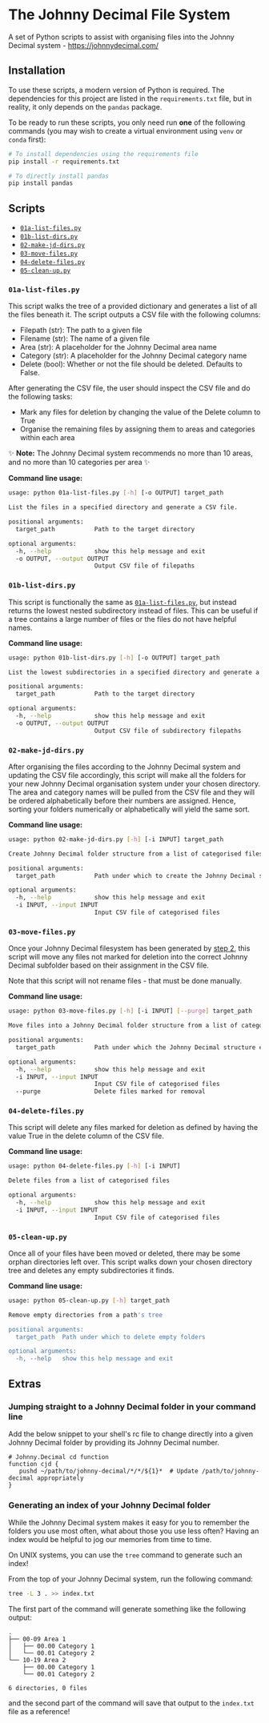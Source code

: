 # The Johnny Decimal File System

A set of Python scripts to assist with organising files into the Johnny Decimal system - <https://johnnydecimal.com/>

## Installation

To use these scripts, a modern version of Python is required.
The dependencies for this project are listed in the `requirements.txt` file, but in reality, it only depends on the `pandas` package.

To be ready to run these scripts, you only need run **one** of the following commands (you may wish to create a virtual environment using `venv` or `conda` first):

```bash
# To install dependencies using the requirements file
pip install -r requirements.txt

# To directly install pandas
pip install pandas
```

## Scripts

- [`01a-list-files.py`](01a-list-files.py)
- [`01b-list-dirs.py`](01b-list-dirs.py)
- [`02-make-jd-dirs.py`](02-make-jd-dirs.py)
- [`03-move-files.py`](03-move-files.py)
- [`04-delete-files.py`](04-delete-files.py)
- [`05-clean-up.py`](05-clean-up.py)

### `01a-list-files.py`

This script walks the tree of a provided dictionary and generates a list of all the files beneath it.
The script outputs a CSV file with the following columns:

- Filepath (str): The path to a given file
- Filename (str): The name of a given file
- Area (str): A placeholder for the Johnny Decimal area name
- Category (str): A placeholder for the Johnny Decimal category name
- Delete (bool): Whether or not the file should be deleted. Defaults to False.

After generating the CSV file, the user should inspect the CSV file and do the following tasks:

- Mark any files for deletion by changing the value of the Delete column to True
- Organise the remaining files by assigning them to areas and categories within each area

:sparkles: **Note:** The Johnny Decimal system recommends no more than 10 areas, and no more than 10 categories per area :sparkles:

**Command line usage:**

```bash
usage: python 01a-list-files.py [-h] [-o OUTPUT] target_path

List the files in a specified directory and generate a CSV file.

positional arguments:
  target_path           Path to the target directory

optional arguments:
  -h, --help            show this help message and exit
  -o OUTPUT, --output OUTPUT
                        Output CSV file of filepaths
```

### `01b-list-dirs.py`

This script is functionally the same as [`01a-list-files.py`](#01a-list-filespy), but instead returns the lowest nested subdirectory instead of files.
This can be useful if a tree contains a large number of files or the files do not have helpful names.

**Command line usage:**

```bash
usage: python 01b-list-dirs.py [-h] [-o OUTPUT] target_path

List the lowest subdirectories in a specified directory and generate a CSV file.

positional arguments:
  target_path           Path to the target directory

optional arguments:
  -h, --help            show this help message and exit
  -o OUTPUT, --output OUTPUT
                        Output CSV file of subdirectory filepaths
```

### `02-make-jd-dirs.py`

After organising the files according to the Johnny Decimal system and updating the CSV file accordingly, this script will make all the folders for your new Johnny Decimal organisation system under your chosen directory.
The area and category names will be pulled from the CSV file and they will be ordered alphabetically before their numbers are assigned.
Hence, sorting your folders numerically or alphabetically will yield the same sort.

**Command line usage:**

```bash
usage: python 02-make-jd-dirs.py [-h] [-i INPUT] target_path

Create Johnny Decimal folder structure from a list of categorised files

positional arguments:
  target_path           Path under which to create the Johnny Decimal structure

optional arguments:
  -h, --help            show this help message and exit
  -i INPUT, --input INPUT
                        Input CSV file of categorised files
```

### `03-move-files.py`

Once your Johnny Decimal filesystem has been generated by [step 2](#02-make-jd-dirspy), this script will move any files not marked for deletion into the correct Johnny Decimal subfolder based on their assignment in the CSV file.

Note that this script will not rename files - that must be done manually.

**Command line usage:**

```bash
usage: python 03-move-files.py [-h] [-i INPUT] [--purge] target_path

Move files into a Johnny Decimal folder structure from a list of categorised files

positional arguments:
  target_path           Path under which the Johnny Decimal structure exists

optional arguments:
  -h, --help            show this help message and exit
  -i INPUT, --input INPUT
                        Input CSV file of categorised files
  --purge               Delete files marked for removal
```

### `04-delete-files.py`

This script will delete any files marked for deletion as defined by having the value True in the delete column of the CSV file.

**Command line usage:**

```bash
usage: python 04-delete-files.py [-h] [-i INPUT]

Delete files from a list of categorised files

optional arguments:
  -h, --help            show this help message and exit
  -i INPUT, --input INPUT
                        Input CSV file of categorised files
```

### `05-clean-up.py`

Once all of your files have been moved or deleted, there may be some orphan directories left over.
This script walks down your chosen directory tree and deletes any empty subdirectories it finds.

**Command line usage:**

```bash
usage: python 05-clean-up.py [-h] target_path

Remove empty directories from a path's tree

positional arguments:
  target_path  Path under which to delete empty folders

optional arguments:
  -h, --help   show this help message and exit
```

## Extras

### Jumping straight to a Johnny Decimal folder in your command line

Add the below snippet to your shell's rc file to change directly into a given Johnny Decimal folder by providing its Johnny Decimal number.

```
# Johnny.Decimal cd function
function cjd {
   pushd ~/path/to/johnny-decimal/*/*/${1}*  # Update /path/to/johnny-decimal appropriately
}
```

### Generating an index of your Johnny Decimal folder

While the Johnny Decimal system makes it easy for you to remember the folders you use most often, what about those you use less often?
Having an index would be helpful to jog our memories from time to time.

On UNIX systems, you can use the `tree` command to generate such an index!

From the top of your Johnny Decimal system, run the following command:

```bash
tree -L 3 . >> index.txt
```

The first part of the command will generate something like the following output:

```
.
├── 00-09 Area 1
│   ├── 00.00 Category 1
│   └── 00.01 Category 2
└── 10-19 Area 2
    ├── 00.00 Category 1
    └── 00.01 Category 2

6 directories, 0 files
```

and the second part of the command will save that output to the `index.txt` file as a reference!
